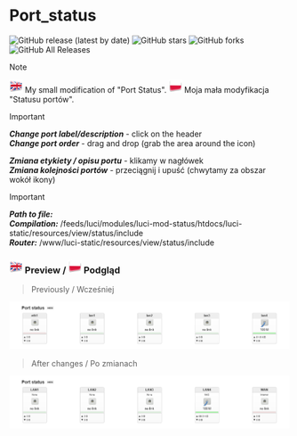 # Port_status

![GitHub release (latest by date)](https://img.shields.io/github/v/release/4IceG/Port_status?style=flat-square)
![GitHub stars](https://img.shields.io/github/stars/4IceG/Port_status?style=flat-square)
![GitHub forks](https://img.shields.io/github/forks/4IceG/Port_statuse?style=flat-square)
![GitHub All Releases](https://img.shields.io/github/downloads/4IceG/Port_status/total)

> [!NOTE]
> <img src="https://raw.githubusercontent.com/4IceG/Personal_data/master/dooffy_design_icons_EU_flags_United_Kingdom.png" height="24">
> My small modification of "Port Status".
>
> <img src="https://raw.githubusercontent.com/4IceG/Personal_data/master/dooffy_design_icons_EU_flags_Poland.png" height="24">
> Moja mała modyfikacja "Statusu portów".

> [!IMPORTANT]
> ***Change port label/description*** - click on the header   
> ***Change port order*** - drag and drop (grab the area around the icon)
> 
> 
> ***Zmiana etykiety / opisu portu*** - klikamy w nagłówek   
> ***Zmiana kolejności portów*** - przeciągnij i upuść (chwytamy za obszar wokół ikony)

> [!IMPORTANT]
> ***Path to file:***   
> ***Compilation:***
> /feeds/luci/modules/luci-mod-status/htdocs/luci-static/resources/view/status/include   
> ***Router:***
> /www/luci-static/resources/view/status/include





### <img src="https://raw.githubusercontent.com/4IceG/Personal_data/master/dooffy_design_icons_EU_flags_United_Kingdom.png" height="24"> Preview / <img src="https://raw.githubusercontent.com/4IceG/Personal_data/master/dooffy_design_icons_EU_flags_Poland.png" height="24"> Podgląd
> Previously / Wcześniej

![](https://github.com/4IceG/Personal_data/blob/master/zrzuty/port_status_orig.png?raw=true)

> After changes / Po zmianach

![](https://github.com/4IceG/Personal_data/blob/master/zrzuty/port_status_mod.png?raw=true)

